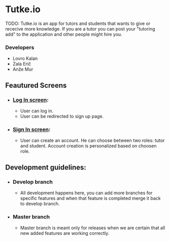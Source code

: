 # Tutke.io

TODO:
Tutke.io is an app for tutors and students that wants to give or rececive more knowledge. If you are a tutor you can post your "tutoring add" to the application and other people might hire you.  

### Developers
* Lovro Kalan
* Zala Erič
* Anže Mur

## Feautured Screens

* ### [Log In screen](docs/logIn.png):
	* User can log in.
	* User can be redirected to sign up page.

* ### [Sign In screen](docs/signIn.png):
	* User can create an account. He can choose between two roles: tutor and student. Account creation is personalized based on choosen role.

## Development guidelines:
* ### Develop branch
	* All development happens here, you can add more branches for specific features and when that feature is completed merge it back to develop branch.

* ### Master branch
	* Master branch is meant only for releases when we are certain that all new added features are working correctly.
